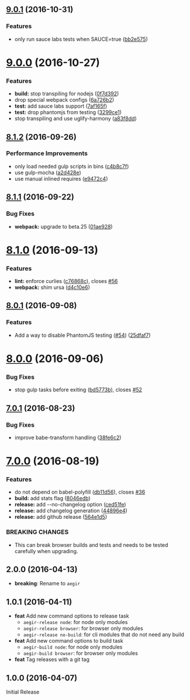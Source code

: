 <a name="9.0.1"></a>
## [9.0.1](https://github.com/dignifiedquire/aegir/compare/v9.0.0...v9.0.1) (2016-10-31)


### Features

* only run sauce labs tests when SAUCE=true ([bb2e575](https://github.com/dignifiedquire/aegir/commit/bb2e575))



<a name="9.0.0"></a>
# [9.0.0](https://github.com/dignifiedquire/aegir/compare/v8.1.2...v9.0.0) (2016-10-27)


### Features

* **build:** stop transpiling for nodejs ([0f7d392](https://github.com/dignifiedquire/aegir/commit/0f7d392))
* drop special webpack configs ([6a726b2](https://github.com/dignifiedquire/aegir/commit/6a726b2))
* **test:** add sauce labs support ([7af165f](https://github.com/dignifiedquire/aegir/commit/7af165f))
* **test:** drop phantomjs from testing ([3299ce1](https://github.com/dignifiedquire/aegir/commit/3299ce1))
* stop transpiling and use uglify-harmony ([a83f8dd](https://github.com/dignifiedquire/aegir/commit/a83f8dd))



<a name="8.1.2"></a>
## [8.1.2](https://github.com/dignifiedquire/aegir/compare/v8.1.1...v8.1.2) (2016-09-26)


### Performance Improvements

* only load needed gulp scripts in bins ([c4b8c7f](https://github.com/dignifiedquire/aegir/commit/c4b8c7f))
* use gulp-mocha ([a2d428e](https://github.com/dignifiedquire/aegir/commit/a2d428e))
* use manual inlined requires ([e9472c4](https://github.com/dignifiedquire/aegir/commit/e9472c4))



<a name="8.1.1"></a>
## [8.1.1](https://github.com/dignifiedquire/aegir/compare/v8.1.0...v8.1.1) (2016-09-22)


### Bug Fixes

* **webpack:** upgrade to beta.25 ([01ae928](https://github.com/dignifiedquire/aegir/commit/01ae928))



<a name="8.1.0"></a>
# [8.1.0](https://github.com/dignifiedquire/aegir/compare/v8.0.1...v8.1.0) (2016-09-13)


### Features

* **lint:** enforce curlies ([c76868c](https://github.com/dignifiedquire/aegir/commit/c76868c)), closes [#56](https://github.com/dignifiedquire/aegir/issues/56)
* **webpack:** shim ursa ([d4c10e6](https://github.com/dignifiedquire/aegir/commit/d4c10e6))



<a name="8.0.1"></a>
## [8.0.1](https://github.com/dignifiedquire/aegir/compare/v8.0.0...v8.0.1) (2016-09-08)


### Features

* Add a way to disable PhantomJS testing ([#54](https://github.com/dignifiedquire/aegir/issues/54)) ([25dfaf7](https://github.com/dignifiedquire/aegir/commit/25dfaf7))



<a name="8.0.0"></a>
# [8.0.0](https://github.com/dignifiedquire/aegir/compare/v7.0.1...v8.0.0) (2016-09-06)


### Bug Fixes

* stop gulp tasks before exiting ([bd5773b](https://github.com/dignifiedquire/aegir/commit/bd5773b)), closes [#52](https://github.com/dignifiedquire/aegir/issues/52)



<a name="7.0.1"></a>
## [7.0.1](https://github.com/dignifiedquire/aegir/compare/v7.0.0...v7.0.1) (2016-08-23)


### Bug Fixes

* improve babe-transform handling ([38fe6c2](https://github.com/dignifiedquire/aegir/commit/38fe6c2))



<a name="7.0.0"></a>
# [7.0.0](https://github.com/dignifiedquire/aegir/compare/v6.0.1...v7.0.0) (2016-08-19)


### Features

* do not depend on babel-polyfill ([db11d56](https://github.com/dignifiedquire/aegir/commit/db11d56)), closes [#36](https://github.com/dignifiedquire/aegir/issues/36)
* **build:** add stats flag ([8046edb](https://github.com/dignifiedquire/aegir/commit/8046edb))
* **release:** add --no-changelog option ([ced51fe](https://github.com/dignifiedquire/aegir/commit/ced51fe))
* **release:** add changelog generation ([44896e4](https://github.com/dignifiedquire/aegir/commit/44896e4))
* **release:** add github release ([564e1d5](https://github.com/dignifiedquire/aegir/commit/564e1d5))


### BREAKING CHANGES

* This can break browser builds and tests and needs to be tested
carefully when upgrading.



<a name="2.0.0"></a>
## 2.0.0 (2016-04-13)

* **breaking**: Rename to `aegir`

<a name="1.0.1"></a>
## 1.0.1 (2016-04-11)

* **feat** Add new command options to release task
  * `aegir-release node`: for node only modules
  * `aegir-release browser`: for browser only modules
  * `aegir-release no-build`: for cli modules that do not need any build
* **feat** Add new command options to build task
  * `aegir-build node`: for node only modules
  * `aegir-build browser`: for browser only modules
* **feat** Tag releases with a git tag

<a name="1.0.0"></a>
## 1.0.0 (2016-04-07)

Initial Release
